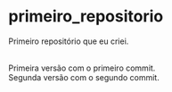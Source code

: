 # primeiro_repositorio
 Primeiro repositório que eu criei.

<br>
Primeira versão com o primeiro commit.
<br>
Segunda versão com o segundo commit.
